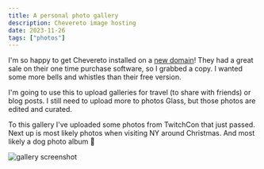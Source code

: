 ```yaml
---
title: A personal photo gallery
description: Chevereto image hosting
date: 2023-11-26
tags: ["photos"]
---
```


I'm so happy to get Chevereto installed on a [new domain](https://binarydigit.photos/?list=images&sort=date_asc&page=1)! They had a great sale on their one time purchase software, so I grabbed a copy. I wanted some more bells and whistles than their free version.

I'm going to use this to upload galleries for travel (to share with friends) or blog posts. I still need to upload more to photos Glass, but those photos are edited and curated.

To this gallery I've uploaded some photos from TwitchCon that just passed. Next up is most likely photos when visiting NY around Christmas. And most likely a dog photo album 🥰

![gallery screenshot](https://i.imgur.com/QzN61aN.png)
